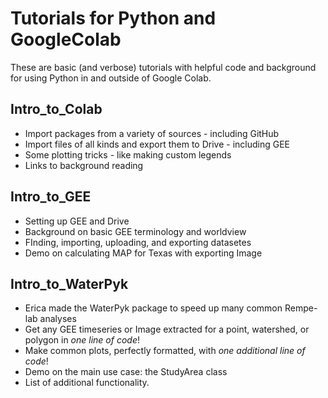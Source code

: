 # Tutorials for Python and GoogleColab

These are basic (and verbose) tutorials with helpful code and background for using Python in and outside of Google Colab.

## Intro_to_Colab

* Import packages from a variety of sources - including GitHub
* Import files of all kinds and export them to Drive - including GEE
* Some plotting tricks - like making custom legends
* Links to background reading

## Intro_to_GEE

* Setting up GEE and Drive
* Background on basic GEE terminology and worldview
* FInding, importing, uploading, and exporting datasetes
* Demo on calculating MAP for Texas with exporting Image

## Intro_to_WaterPyk

* Erica made the WaterPyk package to speed up many common Rempe-lab analyses
* Get any GEE timeseries or Image extracted for a point, watershed, or polygon in *one line of code*!
* Make common plots, perfectly formatted, with *one additional line of code*!
* Demo on the main use case: the StudyArea class
* List of additional functionality.

